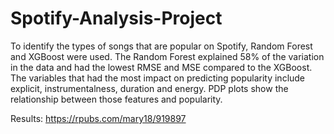 # Spotify-Analysis-Project
To identify the types of songs that are popular on Spotify, Random Forest and XGBoost were used. The Random Forest explained 58% of the variation in the data and had the lowest RMSE and MSE compared to the XGBoost. The variables that had the most impact on predicting popularity include explicit, instrumentalness, duration and energy. PDP plots show the relationship between those features and popularity. 

Results: https://rpubs.com/mary18/919897
